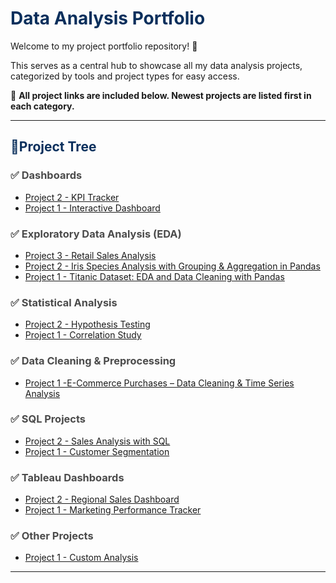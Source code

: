 <h1 style="color:#0a2f5c;">Data Analysis Portfolio</h1>

Welcome to my project portfolio repository!  🙏

This serves as a central hub to showcase all my data analysis projects, categorized by tools and project types for easy access.

🔗 <strong>All project links are included below. Newest projects are listed first in each category.</strong>

---

<h2 style="color:#0a2f5c;">📂Project Tree</h2>

<h3 style="color:#4b4b4b;">✅ Dashboards</h3>

- [Project 2 - KPI Tracker](#)
- [Project 1 - Interactive Dashboard](#)

<h3 style="color:#4b4b4b;">✅ Exploratory Data Analysis (EDA)</h3>

- [Project 3 - Retail Sales Analysis](#)
- [Project 2 - Iris Species Analysis with Grouping & Aggregation in Pandas](https://github.com/Ambily313/Iris-Species-Analysis-with-Grouping-Aggregation-in-Pandas)
- [Project 1 - Titanic Dataset: EDA and Data Cleaning with Pandas](https://github.com/Ambily313/Titanic-Pandas-EDA)

<h3 style="color:#4b4b4b;">✅ Statistical Analysis</h3>

- [Project 2 - Hypothesis Testing](#)
- [Project 1 - Correlation Study](#)

<h3 style="color:#4b4b4b;">✅ Data Cleaning & Preprocessing</h3>

- [Project 1 -E-Commerce Purchases – Data Cleaning & Time Series Analysis](https://github.com/Ambily313/E-Commerce-Purchases-Data-Cleaning-Time-Series-Analysis)

<h3 style="color:#4b4b4b;">✅ SQL Projects</h3>

- [Project 2 - Sales Analysis with SQL](#)
- [Project 1 - Customer Segmentation](#)

<h3 style="color:#4b4b4b;">✅ Tableau Dashboards</h3>

- [Project 2 - Regional Sales Dashboard](#)
- [Project 1 - Marketing Performance Tracker](#)

<h3 style="color:#4b4b4b;">✅ Other Projects</h3>

- [Project 1 - Custom Analysis](#)

---




